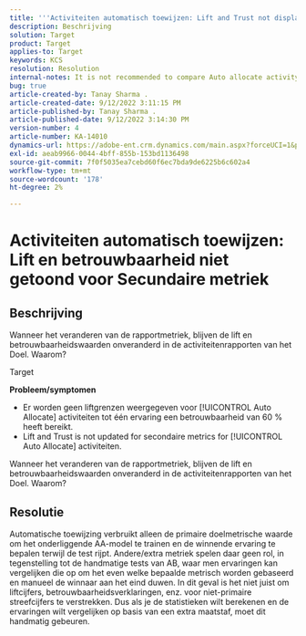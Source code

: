 ```yaml
---
title: '''Activiteiten automatisch toewijzen: Lift and Trust not displayed for Secary metrics"'
description: Beschrijving
solution: Target
product: Target
applies-to: Target
keywords: KCS
resolution: Resolution
internal-notes: It is not recommended to compare Auto allocate activity report from Target classic because the Target classic UI does not support auto allocate reporting.
bug: true
article-created-by: Tanay Sharma .
article-created-date: 9/12/2022 3:11:15 PM
article-published-by: Tanay Sharma .
article-published-date: 9/12/2022 3:14:30 PM
version-number: 4
article-number: KA-14010
dynamics-url: https://adobe-ent.crm.dynamics.com/main.aspx?forceUCI=1&pagetype=entityrecord&etn=knowledgearticle&id=09ca1c1f-ad32-ed11-9db1-002248086735
exl-id: aeab9966-0044-4bff-855b-153bd1136498
source-git-commit: 7f0f5035ea7cebd60f6ec7bda9de6225b6c602a4
workflow-type: tm+mt
source-wordcount: '178'
ht-degree: 2%

---
```


# Activiteiten automatisch toewijzen: Lift en betrouwbaarheid niet getoond voor Secundaire metriek

## Beschrijving


Wanneer het veranderen van de rapportmetriek, blijven de lift en betrouwbaarheidswaarden onveranderd in de activiteitenrapporten van het Doel. Waarom?


Target



<b>Probleem/symptomen</b>

- Er worden geen liftgrenzen weergegeven voor [!UICONTROL Auto Allocate] activiteiten tot één ervaring een betrouwbaarheid van 60 % heeft bereikt.
- Lift and Trust is not updated for secondaire metrics for [!UICONTROL Auto Allocate] activiteiten.


Wanneer het veranderen van de rapportmetriek, blijven de lift en betrouwbaarheidswaarden onveranderd in de activiteitenrapporten van het Doel. Waarom?


## Resolutie




Automatische toewijzing verbruikt alleen de primaire doelmetrische waarde om het onderliggende AA-model te trainen en de winnende ervaring te bepalen terwijl de test rijpt. Andere/extra metriek spelen daar geen rol, in tegenstelling tot de handmatige tests van AB, waar men ervaringen kan vergelijken die op om het even welke bepaalde metrisch worden gebaseerd en manueel de winnaar aan het eind duwen. In dit geval is het niet juist om liftcijfers, betrouwbaarheidsverklaringen, enz. voor niet-primaire streefcijfers te verstrekken. Dus als je de statistieken wilt berekenen en de ervaringen wilt vergelijken op basis van een extra maatstaf, moet dit handmatig gebeuren.
